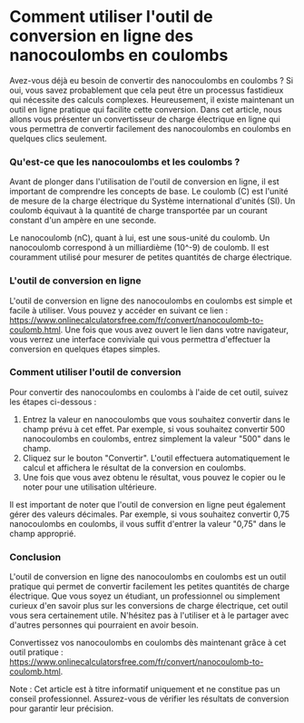 Comment utiliser l'outil de conversion en ligne des nanocoulombs en coulombs
============================================================================

Avez-vous déjà eu besoin de convertir des nanocoulombs en coulombs ? Si oui, vous savez probablement que cela peut être un processus fastidieux qui nécessite des calculs complexes. Heureusement, il existe maintenant un outil en ligne pratique qui facilite cette conversion. Dans cet article, nous allons vous présenter un convertisseur de charge électrique en ligne qui vous permettra de convertir facilement des nanocoulombs en coulombs en quelques clics seulement.

### Qu'est-ce que les nanocoulombs et les coulombs ?

Avant de plonger dans l'utilisation de l'outil de conversion en ligne, il est important de comprendre les concepts de base. Le coulomb (C) est l'unité de mesure de la charge électrique du Système international d'unités (SI). Un coulomb équivaut à la quantité de charge transportée par un courant constant d'un ampère en une seconde.

Le nanocoulomb (nC), quant à lui, est une sous-unité du coulomb. Un nanocoulomb correspond à un milliardième (10^-9) de coulomb. Il est couramment utilisé pour mesurer de petites quantités de charge électrique.

### L'outil de conversion en ligne

L'outil de conversion en ligne des nanocoulombs en coulombs est simple et facile à utiliser. Vous pouvez y accéder en suivant ce lien : <https://www.onlinecalculatorsfree.com/fr/convert/nanocoulomb-to-coulomb.html>. Une fois que vous avez ouvert le lien dans votre navigateur, vous verrez une interface conviviale qui vous permettra d'effectuer la conversion en quelques étapes simples.

### Comment utiliser l'outil de conversion

Pour convertir des nanocoulombs en coulombs à l'aide de cet outil, suivez les étapes ci-dessous :

1. Entrez la valeur en nanocoulombs que vous souhaitez convertir dans le champ prévu à cet effet. Par exemple, si vous souhaitez convertir 500 nanocoulombs en coulombs, entrez simplement la valeur "500" dans le champ.
2. Cliquez sur le bouton "Convertir". L'outil effectuera automatiquement le calcul et affichera le résultat de la conversion en coulombs.
3. Une fois que vous avez obtenu le résultat, vous pouvez le copier ou le noter pour une utilisation ultérieure.

Il est important de noter que l'outil de conversion en ligne peut également gérer des valeurs décimales. Par exemple, si vous souhaitez convertir 0,75 nanocoulombs en coulombs, il vous suffit d'entrer la valeur "0,75" dans le champ approprié.

### Conclusion

L'outil de conversion en ligne des nanocoulombs en coulombs est un outil pratique qui permet de convertir facilement les petites quantités de charge électrique. Que vous soyez un étudiant, un professionnel ou simplement curieux d'en savoir plus sur les conversions de charge électrique, cet outil vous sera certainement utile. N'hésitez pas à l'utiliser et à le partager avec d'autres personnes qui pourraient en avoir besoin.

Convertissez vos nanocoulombs en coulombs dès maintenant grâce à cet outil pratique : <https://www.onlinecalculatorsfree.com/fr/convert/nanocoulomb-to-coulomb.html>.

Note : Cet article est à titre informatif uniquement et ne constitue pas un conseil professionnel. Assurez-vous de vérifier les résultats de conversion pour garantir leur précision.